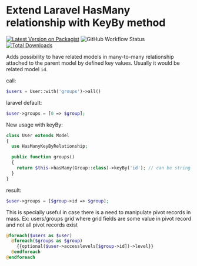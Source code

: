 # Extend Laravel HasMany relationship with KeyBy method

[![Latest Version on Packagist](https://img.shields.io/packagist/v/hulkur/laravel-hasmany-keyby.svg)](https://packagist.org/packages/hulkur/laravel-hasmany-keyby)
![GitHub Workflow Status](https://img.shields.io/github/workflow/status/hulkur/laravel-hasmany-keyby/Run%20tests?label=Tests)
[![Total Downloads](https://img.shields.io/packagist/dt/hulkur/laravel-hasmany-keyby.svg)](https://packagist.org/packages/hulkur/laravel-hasmany-keyby)

Adds possibility to have related models in many-to-many relationship attached to the parent model by defined key values.
Usually it would be related model `id`.

call: 
```php
$users = User::with('groups')->all()
```

laravel default: 
```php
$user->groups = [0 => $group];
```

New usage with keyBy:
```php
class User extends Model
{
  use HasManyKeyByRelationship;

  public function groups()
  {
    return $this->hasMany(Group::class)->keyBy('id'); // can be string or callable
  }
}
```

result: 
```php
$user->groups = [$group->id => $group];
```

This is specially useful in case there is a need to manipulate pivot records in mass.
Ex: users/groups grid where grid fields are some value in pivot record and not all pivot records exist

```php
@foreach($users as $user)
  @foreach($groups as $group)
    {{optional($user->accesslevels[$group->id])->level}}
  @endforeach
@endforeach
```

